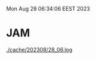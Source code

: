 Mon Aug 28 06:34:06 EEST 2023
# JAM
<a href='./cache/202308/28_06.log'>./cache/202308/28_06.log</a>
